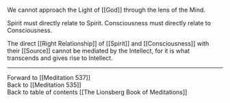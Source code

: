 We cannot approach the Light of [[God]] through the lens of the Mind. 

Spirit must directly relate to Spirit. Consciousness must directly relate to Consciousness. 

The direct [[Right Relationship]] of [[Spirit]] and [[Consciousness]] with their [[Source]] cannot be mediated by the Intellect, for it is what transcends and gives rise to Intellect. 

___

Forward to [[Meditation 537]]  
Back to [[Meditation 535]]  
Back to table of contents [[The Lionsberg Book of Meditations]]  